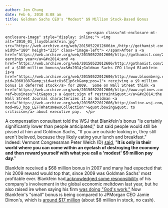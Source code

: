 ```yaml
---
author: Jen Chung
date: Feb 6, 2010 8:08 am
title: Goldman Sachs CEO's "Modest" $9 Million Stock-Based Bonus
---
```


	
										<p><span class="mt-enclosure mt-enclosure-image" style="display: inline;"> <img alt="2010_01_lloydblankfein.jpg" src="https://web.archive.org/web/20150522012606im_/http://gothamist.com/attachments/jen/2010_01_lloydblankfein.jpg" width="180" height="235" class="image-left"> </span>After a <a href="https://web.archive.org/web/20150522012606/http://gothamist.com/2010/01/21/goldman_sachs_reports_record_earnin.php">record earnings year</a>&#x2014;and <a href="https://web.archive.org/web/20150522012606/http://gothamist.com/2010/02/01/goldman_sachs_ceo_might_get_record.php">rumors of a $100 million bonus</a>&#x2014;Goldman Sachs CEO Lloyd Blankfein is<a href="https://web.archive.org/web/20150522012606/http://www.bloomberg.com/apps/news?pid=20601087&amp;sid=atcUs6E1p6ck&amp;pos=1"> receiving a $9 million bonus in deferred stock</a> for 2009.  Some on Wall Street think <a href="https://web.archive.org/web/20150522012606/http://www.nytimes.com/2010/02/06/business/06bonus.html?ref=business">it&apos;s a &quot;sign of restraint&quot;</a>&#x2014;the Wall Street Journal characterizes it as Goldman <a href="https://web.archive.org/web/20150522012606/http://online.wsj.com/article/SB10001424052748704533204575047132761932208.html?mod=WSJ_hpp_LEFTWhatsNewsCollection">&quot;bowing&quot; to criticism</a> about executive pay.  </p>

<p>A compensation consultant told the WSJ that Blankfein&apos;s bonus &quot;is certainly significantly lower than people anticipated,&quot; but said people would still be pissed at him and Goldman Sachs, &quot;If you are outside looking in, they still aren&apos;t beloved, because they likely eating your lunch and breakfast.&quot; Indeed: Vermont Congressman Peter Welch (D) <a href="https://web.archive.org/web/20150522012606/http://www.washingtonpost.com/wp-dyn/content/article/2010/02/05/AR2010020503976.html?hpid=sec-business">said</a>, &quot;<strong>It is only in their world where you can come within an eyelash of destroying the economy and then reward yourself with what you call a &apos;modest&apos; $9 million pay day</strong>.&quot;</p>

<p>Blankfein received a $68 million bonus in 2007 and many had expected that his 2009 reward would top that, since 2009 was Goldman Sachs&apos; most profitable ever.  Blankfein had<a href="https://web.archive.org/web/20150522012606/http://gothamist.com/2009/11/23/ny_times_not_happy_with_goldman_sac.php"> acknowledged some responsibility</a> of his company&apos;s involvement in the global economic meltdown last year, but he also raised ire when saying his firm <a href="https://web.archive.org/web/20150522012606/http://www.businessinsider.com/lloyd-blankfein-says-he-is-doing-gods-work-2009-11">was doing &quot;God&apos;s work.&quot;</a>  Now Blankfein&apos;s &quot;small&quot; bonus is being compared to JPMorgan CEO Jamie Dimon&apos;s, which is <a href="https://web.archive.org/web/20150522012606/http://dealbook.blogs.nytimes.com/2010/02/05/jpmorgans-dimon-gets-17-billion-bonus/?ref=business">around $17 million</a> (about $8 million in stock, no cash).</p>					
										
									
				